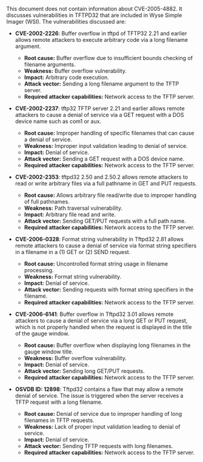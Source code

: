 This document does not contain information about CVE-2005-4882. It discusses vulnerabilities in TFTPD32 that are included in Wyse Simple Imager (WSI). The vulnerabilities discussed are:

- **CVE-2002-2226**: Buffer overflow in tftpd of TFTP32 2.21 and earlier allows remote attackers to execute arbitrary code via a long filename argument.
    - **Root cause:** Buffer overflow due to insufficient bounds checking of filename arguments.
    - **Weakness:** Buffer overflow vulnerability.
    - **Impact:** Arbitrary code execution.
    - **Attack vector:** Sending a long filename argument to the TFTP server.
    - **Required attacker capabilities:** Network access to the TFTP server.

- **CVE-2002-2237**: tftp32 TFTP server 2.21 and earlier allows remote attackers to cause a denial of service via a GET request with a DOS device name such as com1 or aux.
    - **Root cause:** Improper handling of specific filenames that can cause a denial of service.
    - **Weakness:** Improper input validation leading to denial of service.
    - **Impact:** Denial of service.
    - **Attack vector:** Sending a GET request with a DOS device name.
    - **Required attacker capabilities:** Network access to the TFTP server.

- **CVE-2002-2353**: tftpd32 2.50 and 2.50.2 allows remote attackers to read or write arbitrary files via a full pathname in GET and PUT requests.
    - **Root cause:** Allows arbitrary file read/write due to improper handling of full pathnames.
    - **Weakness:** Path traversal vulnerability.
    - **Impact:** Arbitrary file read and write.
    - **Attack vector:** Sending GET/PUT requests with a full path name.
    - **Required attacker capabilities:** Network access to the TFTP server.

- **CVE-2006-0328**: Format string vulnerability in Tftpd32 2.81 allows remote attackers to cause a denial of service via format string specifiers in a filename in a (1) GET or (2) SEND request.
    - **Root cause:** Uncontrolled format string usage in filename processing.
    - **Weakness:** Format string vulnerability.
    - **Impact:** Denial of service.
    - **Attack vector:** Sending requests with format string specifiers in the filename.
    - **Required attacker capabilities:** Network access to the TFTP server.

- **CVE-2006-6141**: Buffer overflow in Tftpd32 3.01 allows remote attackers to cause a denial of service via a long GET or PUT request, which is not properly handled when the request is displayed in the title of the gauge window.
     - **Root cause:** Buffer overflow when displaying long filenames in the gauge window title.
    - **Weakness:** Buffer overflow vulnerability.
    - **Impact:** Denial of service.
    - **Attack vector:** Sending long GET/PUT requests.
    - **Required attacker capabilities:** Network access to the TFTP server.

- **OSVDB ID: 12898**: Tftpd32 contains a flaw that may allow a remote denial of service. The issue is triggered when the server receives a TFTP request with a long filename.
    - **Root cause:** Denial of service due to improper handling of long filenames in TFTP requests.
    - **Weakness:** Lack of proper input validation leading to denial of service.
    - **Impact:** Denial of service.
    - **Attack vector:** Sending TFTP requests with long filenames.
    - **Required attacker capabilities:** Network access to the TFTP server.